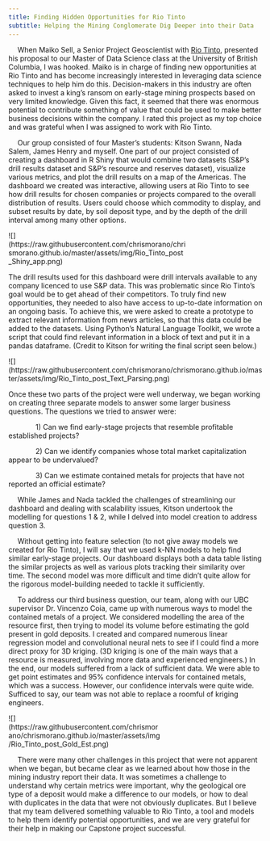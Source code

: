 ```yaml
---
title: Finding Hidden Opportunities for Rio Tinto
subtitle: Helping the Mining Conglomerate Dig Deeper into their Data
---
```


<p class="lead">&emsp; When Maiko Sell, a Senior Project Geoscientist with <a href="www.riotinto.com">Rio Tinto</a>, presented his proposal to our Master of Data Science class at the University of British Columbia, I was hooked.  Maiko is in charge of finding new opportunities at Rio Tinto and has become increasingly interested in leveraging data science techniques to help him do this.  Decision-makers in this industry are often asked to invest a king’s ransom on early-stage mining prospects based on very limited knowledge.  Given this fact, it seemed that there was enormous potential to contribute something of value that could be used to make better business decisions within the company.  I rated this project as my top choice and was grateful when I was assigned to work with Rio Tinto.</p> 

<p class="lead">&emsp; Our group consisted of four Master’s students: Kitson Swann, Nada Salem, James Henry and myself.  One part of our project consisted of creating a dashboard in R Shiny that would combine two datasets (S&P’s drill results dataset and S&P’s resource and reserves dataset), visualize various metrics, and plot the drill results on a map of the Americas.  The dashboard we created was interactive, allowing users at Rio Tinto to see how drill results for chosen companies or projects compared to the overall distribution of results.  Users could choose which commodity to display, and subset results by date, by soil deposit type, and by the depth of the drill interval among many other options.</p>

<p></p>
<div style="width:70%">![](https://raw.githubusercontent.com/chrismorano/chrismorano.github.io/master/assets/img/Rio_Tinto_post_Shiny_app.png)</div>
<p></p>

<p class="lead">     The drill results used for this dashboard were drill intervals available to any company licenced to use S&P data.  This was problematic since Rio Tinto’s goal would be to get ahead of their competitors.  To truly find new opportunities, they needed to also have access to up-to-date information on an ongoing basis.  To achieve this, we were asked to create a prototype to extract relevant information from news articles, so that this data could be added to the datasets.  Using Python’s Natural Language Toolkit, we wrote a script that could find relevant information in a block of text and put it in a pandas dataframe.  (Credit to Kitson for writing the final script seen below.)</p>

<p></p>
![](https://raw.githubusercontent.com/chrismorano/chrismorano.github.io/master/assets/img/Rio_Tinto_post_Text_Parsing.png)
<p></p>

<p class="lead">     Once these two parts of the project were well underway, we began working on creating three separate models to answer some larger business questions.  The questions we tried to answer were:</p>

<p class="lead">&emsp; &emsp; &emsp; 1)	Can we find early-stage projects that resemble profitable established projects?</p>
<p class="lead">&emsp; &emsp; &emsp; 2)	Can we identify companies whose total market capitalization appear to be undervalued?</p>
<p class="lead">&emsp; &emsp; &emsp; 3)	Can we estimate contained metals for projects that have not reported an official estimate?</p>

<p class="lead">&emsp; While James and Nada tackled the challenges of streamlining our dashboard and dealing with scalability issues, Kitson undertook the modelling for questions 1 & 2, while I delved into model creation to address question 3.</p>

<p class="lead">&emsp; Without getting into feature selection (to not give away models we created for Rio Tinto), I will say that we used k-NN models to help find similar early-stage projects.  Our dashboard displays both a data table listing the similar projects as well as various plots tracking their similarity over time.  The second model was more difficult and time didn’t quite allow for the rigorous model-building needed to tackle it sufficiently.</p>

<p class="lead">&emsp; To address our third business question, our team, along with our UBC supervisor Dr. Vincenzo Coia, came up with numerous ways to model the contained metals of a project.  We considered modelling the area of the resource first, then trying to model its volume before estimating the gold present in gold deposits.  I created and compared numerous linear regression model and convolutional neural nets to see if I could find a more direct proxy for 3D kriging.  (3D kriging is one of the main ways that a resource is measured, involving more data and experienced engineers.)  In the end, our models suffered from a lack of sufficient data.  We were able to get point estimates and 95% confidence intervals for contained metals, which was a success.  However, our confidence intervals were quite wide.  Sufficed to say, our team was not able to replace a roomful of kriging engineers.</p>

<p></p>
<div style="width:60%">![](https://raw.githubusercontent.com/chrismorano/chrismorano.github.io/master/assets/img/Rio_Tinto_post_Gold_Est.png)</div>
<p></p>

<p class="lead">&emsp; There were many other challenges in this project that were not apparent when we began, but became clear as we learned about how those in the mining industry report their data.  It was sometimes a challenge to understand why certain metrics were important, why the geological ore type of a deposit would make a difference to our models, or how to deal with duplicates in the data that were not obviously duplicates.  But I believe that my team delivered something valuable to Rio Tinto, a tool and models to help them identify potential opportunities, and we are very grateful for their help in making our Capstone project successful.</p>

<p> </p>
<p> </p>

